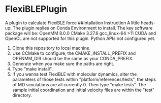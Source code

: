 # FlexiBLEPlugin
A plugin to calculate FlexiBLE force
##Intallation Instruction
A little heads-up:
The plugin replies on Conda Environment to install. 
The key software package will be:
  OpenMM        8.0.0
  CMake         3.27.6
  gcc_linux-64 >11
CUDA and OpenCL are not supported for this plugin. 
Python APIs not configured yet. 

1. Clone this repository to local machine. 
2. Use CCMake to configure, the CMAKE_INSTALL_PREFIX and OPENMM_DIR should be the same as your CONDA_PREFIX.
3. Generate when you make sure the paths are right.
4. Type "make install". 
5. If you wanna test FlexiBLE with molecular dynamics, alter the parameters of those tests within "platform/references/tests", the steps of MD simulations are all currently 0. Then type "make tests". The sample initial coordination and initial velocity files are within the "test" directory. 
